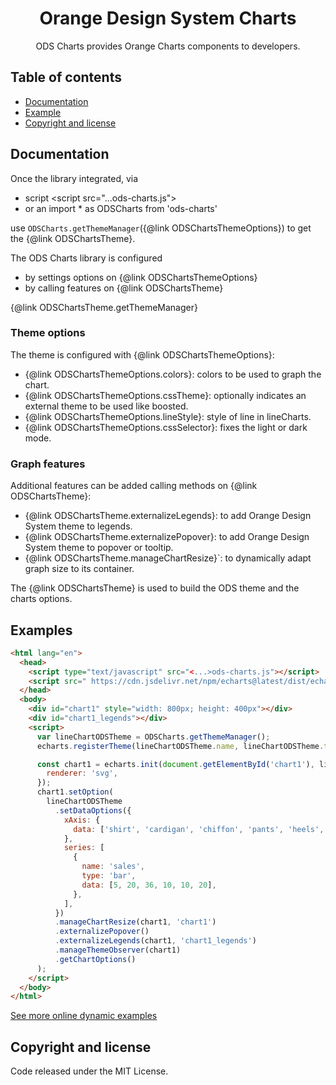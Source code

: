 <h1 align="center">Orange Design System Charts</h1>

<p align="center">
  ODS Charts provides Orange Charts components to developers.
</p>

## Table of contents

- [Documentation](#documentation)
- [Example](#example)
- [Copyright and license](#copyright-and-license)

## Documentation

Once the library integrated, via

- script &lt;script src="...ods-charts.js"&gt;
- or an import \* as ODSCharts from 'ods-charts'

use `ODSCharts.getThemeManager`({@link ODSChartsThemeOptions}) to get the {@link ODSChartsTheme}.

The ODS Charts library is configured

- by settings options on {@link ODSChartsThemeOptions}
- by calling features on {@link ODSChartsTheme}

{@link ODSChartsTheme.getThemeManager}

### Theme options

The theme is configured with {@link ODSChartsThemeOptions}:

- {@link ODSChartsThemeOptions.colors}: colors to be used to graph the chart.
- {@link ODSChartsThemeOptions.cssTheme}: optionally indicates an external theme to be used like boosted.
- {@link ODSChartsThemeOptions.lineStyle}: style of line in lineCharts.
- {@link ODSChartsThemeOptions.cssSelector}: fixes the light or dark mode.

### Graph features

Additional features can be added calling methods on {@link ODSChartsTheme}:

- {@link ODSChartsTheme.externalizeLegends}: to add Orange Design System theme to legends.
- {@link ODSChartsTheme.externalizePopover}: to add Orange Design System theme to popover or tooltip.
- {@link ODSChartsTheme.manageChartResize}`: to dynamically adapt graph size to its container.

The {@link ODSChartsTheme} is used to build the ODS theme and the charts options.

## Examples

```html
<html lang="en">
  <head>
    <script type="text/javascript" src="<...>ods-charts.js"></script>
    <script src=" https://cdn.jsdelivr.net/npm/echarts@latest/dist/echarts.min.js "></script>
  </head>
  <body>
    <div id="chart1" style="width: 800px; height: 400px"></div>
    <div id="chart1_legends"></div>
    <script>
      var lineChartODSTheme = ODSCharts.getThemeManager();
      echarts.registerTheme(lineChartODSTheme.name, lineChartODSTheme.theme);

      const chart1 = echarts.init(document.getElementById('chart1'), lineChartODSTheme.name, {
        renderer: 'svg',
      });
      chart1.setOption(
        lineChartODSTheme
          .setDataOptions({
            xAxis: {
              data: ['shirt', 'cardigan', 'chiffon', 'pants', 'heels', 'socks'],
            },
            series: [
              {
                name: 'sales',
                type: 'bar',
                data: [5, 20, 36, 10, 10, 20],
              },
            ],
          })
          .manageChartResize(chart1, 'chart1')
          .externalizePopover()
          .externalizeLegends(chart1, 'chart1_legends')
          .manageThemeObserver(chart1)
          .getChartOptions()
      );
    </script>
  </body>
</html>
```

<a href="/examples/">See more online dynamic examples</a>

## Copyright and license

Code released under the MIT License.

<script>
  if (document.location.href.endsWith('/api'))   {
    document.location.href = document.location.href + '/'
  }
</script>
